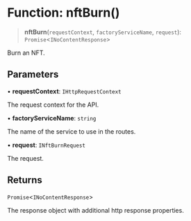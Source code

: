 # Function: nftBurn()

> **nftBurn**(`requestContext`, `factoryServiceName`, `request`): `Promise`\<`INoContentResponse`\>

Burn an NFT.

## Parameters

• **requestContext**: `IHttpRequestContext`

The request context for the API.

• **factoryServiceName**: `string`

The name of the service to use in the routes.

• **request**: `INftBurnRequest`

The request.

## Returns

`Promise`\<`INoContentResponse`\>

The response object with additional http response properties.
